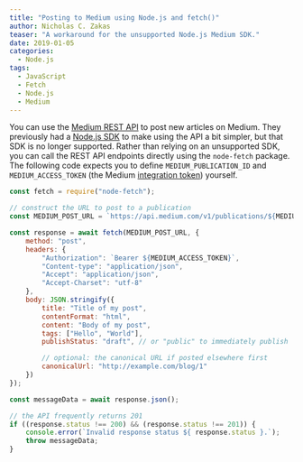 ```yaml
---
title: "Posting to Medium using Node.js and fetch()"
author: Nicholas C. Zakas
teaser: "A workaround for the unsupported Node.js Medium SDK."
date: 2019-01-05
categories:
  - Node.js
tags:
  - JavaScript
  - Fetch
  - Node.js
  - Medium
---
```



You can use the [Medium REST API](https://github.com/Medium/medium-api-docs) to post new articles on Medium. They previously had a [Node.js SDK](https://github.com/Medium/medium-sdk-nodejs) to make using the API a bit simpler, but that SDK is no longer supported. Rather than relying on an unsupported SDK, you can call the REST API endpoints directly using the `node-fetch` package. The following code expects you to define `MEDIUM_PUBLICATION_ID` and `MEDIUM_ACCESS_TOKEN` (the Medium [integration token](https://help.medium.com/hc/en-us/articles/213480228-Get-integration-token)) yourself.

```js
const fetch = require("node-fetch");

// construct the URL to post to a publication
const MEDIUM_POST_URL = `https://api.medium.com/v1/publications/${MEDIUM_PUBLICATION_ID}/posts`;

const response = await fetch(MEDIUM_POST_URL, {
    method: "post",
    headers: {
        "Authorization": `Bearer ${MEDIUM_ACCESS_TOKEN}`,
        "Content-type": "application/json",
        "Accept": "application/json",
        "Accept-Charset": "utf-8"
    },
    body: JSON.stringify({
        title: "Title of my post",
        contentFormat: "html",
        content: "Body of my post",
        tags: ["Hello", "World"],
        publishStatus: "draft", // or "public" to immediately publish

        // optional: the canonical URL if posted elsewhere first
        canonicalUrl: "http://example.com/blog/1"
    })
});

const messageData = await response.json();

// the API frequently returns 201
if ((response.status !== 200) && (response.status !== 201)) {
    console.error(`Invalid response status ${ response.status }.`);
    throw messageData;
}
```
